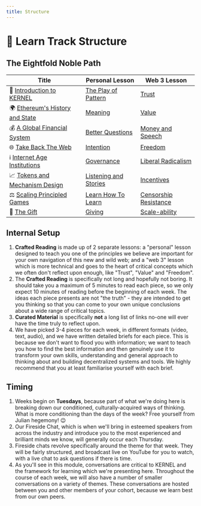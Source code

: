 ```yaml
---
title: Structure
---
```


# 📖 Learn Track Structure

## The Eightfold Noble Path

Title | Personal Lesson | Web 3 Lesson | 
----- | --------        | -------      | 
🌠 [Introduction to KERNEL](../../module-0)       | [The Play of Pattern](../../module-0/play-of-pattern) | [Trust](../../module-0/trust) |
🌍 [Ethereum's History and State](../../module-1) | [Meaning](../../module-1/meaning) | [Value](../../module-1/value) |
💰 [A Global Financial System](../../module-2)    | [Better Questions](../../module-2/better-questions) | [Money and Speech](../../module-2/money-speech) |
🌐 [Take Back The Web](../../module-3)            | [Intention](../../module-3/intention) | [Freedom](../../module-3/freedom) |
ℹ️ [Internet Age Institutions](../../module-4)    | [Governance](../../module-4/governance) | [Liberal Radicalism](../../module-4/liberal-radical) |
📈 [Tokens and Mechanism Design](../../module-5)  | [Listening and Stories](../../module-5/listening-stories) | [Incentives](../../module-5/incentives) |
⚖️  [Scaling Principled Games](../../module-6)     | [Learn How To Learn](../../module-6/learn) | [Censorship Resistance](../../module-6/censorship-resistance) |
🎁 [The Gift](../../module-7)                     | [Giving](../../module-7/giving) | [Scale-ability](../../module-7/scale-ability) |

## Internal Setup

1. **Crafted Reading** is made up of 2 separate lessons: a "personal" lesson designed to teach you one of the principles we believe are important for your own navigation of this new and wild web; and a "web 3" lesson which is more technical and goes to the heart of critical concepts which we often don't reflect upon enough, like "Trust", "Value" and "Freedom".
2. The **Crafted Reading** is specifically not long and hopefully not boring. 
It should take you a maximum of 5 minutes to read each piece, so we only expect 10 minutes of reading before the beginning of each week. The ideas each piece presents are not "the truth" - they are intended to get you thinking so that you can come to your own unique conclusions about a wide range of critical topics.
3. **Curated Material** is specifically **not** a long list of links no-one will ever have the time truly to reflect upon. 
4. We have picked 3-4 pieces for each week, in different formats (video, text, audio), and we have written detailed briefs for each piece. This is because we don't want to flood you with information; we want to teach you how to find the best information and then genuinely use it to transform your own skills, understanding and general approach to thinking about and building decentralized systems and tools. We highly recommend that you at least familiarise yourself with each brief.

## Timing

1. Weeks begin on **Tuesdays**, because part of what we're doing here is breaking down our conditioned, culturally-acquired ways of thinking. What is more conditioning than the days of the week? Free yourself from Julian hegemony! 😉
2. Our Fireside Chat, which is when we'll bring in esteemed speakers from across the industry and introduce you to the most experienced and brilliant minds we know, will generally occur each Thursday.
3. Fireside chats revolve specifically around the theme for that week. They will be fairly structured, and broadcast live on YouTube for you to watch, with a live chat to ask questions if there is time.
4. As you'll see in this module, conversations are critical to KERNEL and the framework for learning which we're presenting here. Throughout the course of each week, we will also have a number of smaller conversations on a variety of themes. These conversations are hosted between you and other members of your cohort, because we learn best from our own peers.
